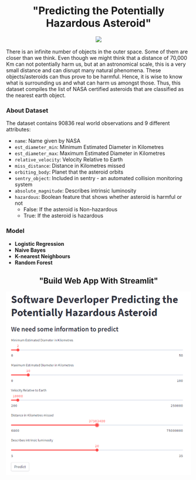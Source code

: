 <div align="center">
  <h1 align="center"> "Predicting the Potentially Hazardous Asteroid" </h1>
</div>

<p align="center">
    <img width="50%" src="https://media.giphy.com/media/eBynyDVhTkIg0/giphy.gif">
</p>

There is an infinite number of objects in the outer space. Some of them are closer than we think. 
Even though we might think that a distance of 70,000 Km can not potentially harm us, but at an astronomical scale, this is a very small distance and can disrupt many natural phenomena. 
These objects/asteroids can thus prove to be harmful. Hence, it is wise to know what is surrounding us and what can harm us amongst those. 
Thus, this dataset compiles the list of NASA certified asteroids that are classified as the nearest earth object.

### About Dataset

The dataset contains 90836 real world observations and 9 different attributes:
- `name`: Name given by NASA
- `est_diameter_min`: Minimum Estimated Diameter in Kilometres
- `est_diameter_max`: Maximum Estimated Diameter in Kilometres
- `relative_velocity`: Velocity Relative to Earth
- `miss_distance`: Distance in Kilometres missed
- `orbiting_body`: Planet that the asteroid orbits
- `sentry_object`: Included in sentry - an automated collision monitoring system
- `absolute_magnitude`: Describes intrinsic luminosity
- `hazardous`: Boolean feature that shows whether asteroid is harmful or not
  - False: If the asteroid is Non-hazardous 
  - True: If the asteroid is hazardous

### Model
- **Logistic Regression**
- **Naive Bayes**
- **K-nearest Neighbours**
- **Random Forest**

<div align="center">
  <h2 align="center"> "Build Web App With Streamlit" </h2>
  <img align="center" alt="img" height="500px" src="Image/Website.png" />
</div>

